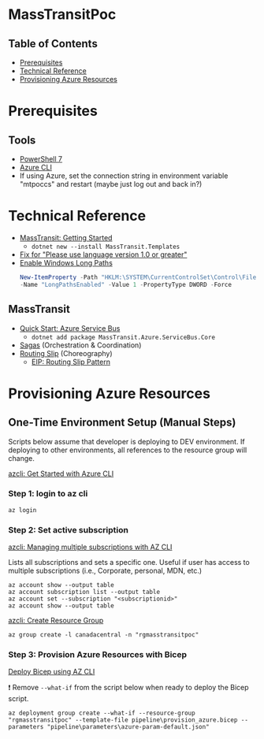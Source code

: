 # MassTransitPoc

## Table of Contents

* [Prerequisites](#prerequisites)
* [Technical Reference](#technical-reference)
* [Provisioning Azure Resources](#provisioning-azure-resources)


# Prerequisites

## Tools

* [PowerShell 7](https://docs.microsoft.com/en-us/powershell/scripting/install/installing-powershell-on-windows?view=powershell-7.2)
* [Azure CLI](https://docs.microsoft.com/en-us/azure/azure-resource-manager/bicep/install#azure-cli)
* If using Azure, set the connection string in environment variable "mtpoccs" and restart (maybe just log out and back in?)

# Technical Reference

* [MassTransit: Getting Started](https://masstransit.io/quick-starts/in-memory)
  * `dotnet new --install MassTransit.Templates`
* [Fix for "Please use language version 1.0 or greater"](https://chanmingman.wordpress.com/2021/10/20/feature-global-using-directive-is-not-available-in-c-9-0-please-use-language-version-10-0-or-greater/)
* [Enable Windows Long Paths](https://learn.microsoft.com/en-us/windows/win32/fileio/maximum-file-path-limitation?tabs=registry)
  ```PowerShell
  New-ItemProperty -Path "HKLM:\SYSTEM\CurrentControlSet\Control\FileSystem" `
  -Name "LongPathsEnabled" -Value 1 -PropertyType DWORD -Force
  ```
## MassTransit

* [Quick Start: Azure Service Bus](https://masstransit.io/quick-starts/azure-service-bus)
  * `dotnet add package MassTransit.Azure.ServiceBus.Core`
* [Sagas](https://masstransit.io/documentation/patterns/saga) (Orchestration & Coordination)
* [Routing Slip](https://masstransit.io/documentation/patterns/routing-slip) (Choreography)
  * [EIP: Routing Slip Pattern](https://www.enterpriseintegrationpatterns.com/patterns/messaging/RoutingTable.html)


# Provisioning Azure Resources

## One-Time Environment Setup (Manual Steps)

Scripts below assume that developer is deploying to DEV environment. If deploying to other environments, all references to the resource group will change.

[azcli: Get Started with Azure CLI](https://docs.microsoft.com/en-us/cli/azure/get-started-with-azure-cli#how-to-sign-into-the-azure-cli)

### Step 1: login to az cli

```
az login
```

### Step 2: Set active subscription

[azcli: Managing multiple subscriptions with AZ CLI](https://docs.microsoft.com/en-us/cli/azure/manage-azure-subscriptions-azure-cli)

Lists all subscriptions and sets a specific one. Useful if user has access to multiple subscriptions (i.e., Corporate, personal, MDN, etc.)
```
az account show --output table
az account subscription list --output table
az account set --subscription "<subscriptionid>"
az account show --output table
```

[azcli: Create Resource Group](https://docs.microsoft.com/en-us/cli/azure/group?view=azure-cli-latest#az-group-create)

```
az group create -l canadacentral -n "rgmasstransitpoc"
```

### Step 3: Provision Azure Resources with Bicep

[Deploy Bicep using AZ CLI](https://docs.microsoft.com/en-us/azure/azure-resource-manager/bicep/deploy-cli)

:exclamation: Remove `--what-if` from the script below when ready to deploy the Bicep script.

```
az deployment group create --what-if --resource-group "rgmasstransitpoc" --template-file pipeline\provision_azure.bicep --parameters "pipeline\parameters\azure-param-default.json"
```